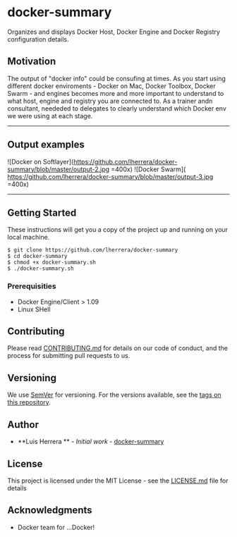 # docker-summary
Organizes and displays Docker Host, Docker Engine and Docker Registry configuration details. 


## Motivation
The output of "docker info" could be consufing at times. As you start using different docker enviroments - Docker on Mac, Docker Toolbox, Docker Swarm - and engines becomes more and more important to understand to what host, engine and registry you are connected to. As a trainer andn consultant, neededed to delegates to clearly understand which Docker env we were using at each stage.

****

## Output examples
![Docker on Softlayer](https://github.com/lherrera/docker-summary/blob/master/output-2.jpg  =400x)
![Docker Swarm]( https://github.com/lherrera/docker-summary/blob/master/output-3.jpg =400x)

****

## Getting Started
These instructions will get you a copy of the project up and running on your local machine.

```
$ git clone https://github.com/lherrera/docker-summary
$ cd docker-summary
$ chmod +x docker-summary.sh
$ ./docker-summary.sh
```
### Prerequisities
- Docker Engine/Client > 1.09
- Linux SHell 
 
## Contributing
Please read [CONTRIBUTING.md](CONTRIBUTING.md) for details on our code of conduct, and the process for submitting pull requests to us.

## Versioning
We use [SemVer](http://semver.org/) for versioning. For the versions available, see the [tags on this repository](https://github.com/your/project/tags). 

## Author
* **Luis Herrera ** - *Initial work* - [docker-summary](https://github.com/lherrera)

## License
This project is licensed under the MIT License - see the [LICENSE.md](LICENSE.md) file for details

## Acknowledgments
- Docker team for ...Docker!









